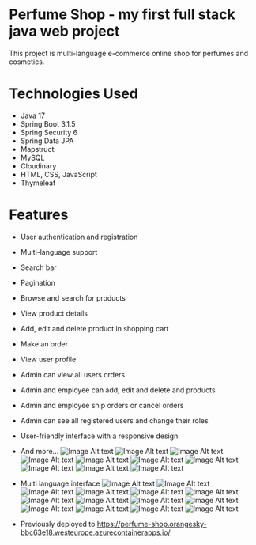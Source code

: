 # Perfume Shop - my first full stack java web project
This project is multi-language e-commerce online shop for perfumes and cosmetics.

# Technologies Used
* Java 17
* Spring Boot 3.1.5
* Spring Security 6
* Spring Data JPA
* Mapstruct
* MySQL
* Cloudinary
* HTML, CSS, JavaScript
* Thymeleaf

# Features
* User authentication and registration
* Multi-language support
* Search bar
* Pagination
* Browse and search for products
* View product details
* Add, edit and delete product in shopping cart
* Make an order
* View user profile
* Admin can view all users orders
* Admin and employee can add, edit and delete and products
* Admin and employee ship orders or cancel orders
* Admin can see all registered users and change their roles
* User-friendly interface with a responsive design
* And more...
![Image Alt text](/github_images/all-products01.png?raw=true)
![Image Alt text](/github_images/all-products02.png?raw=true)
![Image Alt text](/github_images/search-products.png?raw=true)
![Image Alt text](/github_images/register.png?raw=true)
![Image Alt text](/github_images/register-validation.png?raw=true)
![Image Alt text](/github_images/login.png?raw=true)
![Image Alt text](/github_images/homepage.png?raw=true)
![Image Alt text](/github_images/admin-logged01.png?raw=true)
![Image Alt text](/github_images/shopping-cart.png?raw=true)
![Image Alt text](/github_images/checkout.png?raw=true)
* Multi language interface
![Image Alt text](/github_images/order-details.png?raw=true)
![Image Alt text](/github_images/order-details-bg.png?raw=true)
![Image Alt text](/github_images/user-my-orders.png?raw=true)
![Image Alt text](/github_images/user-profile.png?raw=true)
![Image Alt text](/github_images/admin-all-orders.png?raw=true)
![Image Alt text](/github_images/admin-all-users.png?raw=true)
![Image Alt text](/github_images/admin-change-roles.png?raw=true)
![Image Alt text](/github_images/admin-upload-product.png?raw=true)
![Image Alt text](/github_images/about-us.png?raw=true)
![Image Alt text](/github_images/about-us-bg.png?raw=true)
![Image Alt text](/github_images/contact-us.png?raw=true)
![Image Alt text](/github_images/all-brands.png?raw=true)
![Image Alt text](/github_images/product-details.png?raw=true)
![Image Alt text](/github_images/empty-cart.png?raw=true)



* Previously deployed to https://perfume-shop.orangesky-bbc63e18.westeurope.azurecontainerapps.io/
